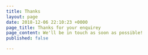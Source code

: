 ```yaml
---
title: Thanks
layout: page
date: 2018-12-06 22:10:23 +0000
page_title: Thanks for your enquirey
page_content: We'll be in touch as soon as possible!
published: false

---
```

